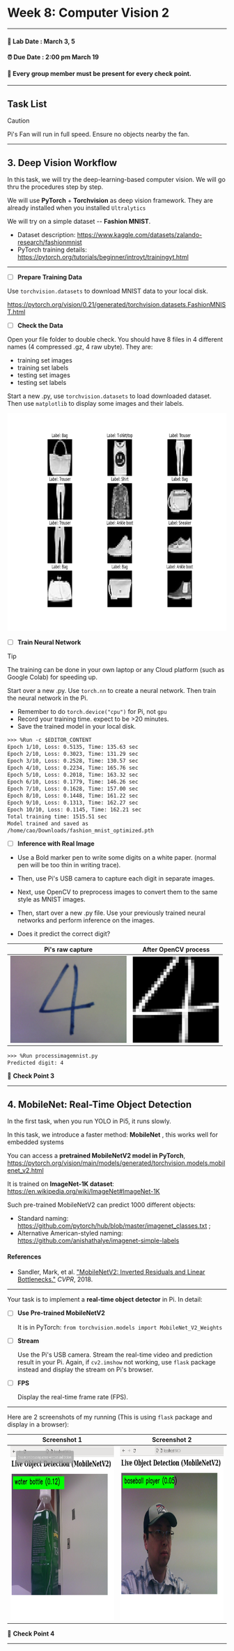 # Week 8: Computer Vision 2

---------------
#### :dizzy: **Lab Date :** March 3, 5
#### :alarm_clock: **Due Date :** 2:00 pm March 19   
#### :pencil: Every group member must be present for every check point.
-------------------

## Task List
> [!CAUTION]
> Pi's Fan will run in full speed. Ensure no objects nearby the fan.

------------------
## 3. Deep Vision Workflow

In this task, we will try the deep-learning-based computer vision. We will go thru the procedures step by step.

We will use **PyTorch** + **Torchvision** as deep vision framework. They are already installed when you installed ```Ultralytics``` 

We will try on a simple dataset -- **Fashion MNIST**.

* Dataset description: https://www.kaggle.com/datasets/zalando-research/fashionmnist
* PyTorch training details: https://pytorch.org/tutorials/beginner/introyt/trainingyt.html

----------------------

- [ ] **Prepare Training Data**

Use ```torchvision.datasets``` to download MNIST data to your local disk.

https://pytorch.org/vision/0.21/generated/torchvision.datasets.FashionMNIST.html

- [ ] **Check the Data**

Open your file folder to double check. You should have 8 files in 4 different names (4 compressed .gz, 4 raw ubyte). They are:
* training set images
* training set labels
* testing set images
* testing set labels

Start a new .py, use ```torchvision.datasets``` to load downloaded dataset. Then use ```matplotlib``` to display some images and their labels.

<img src="Pic/Figure_1.png" height="500"> 

- [ ] **Train Neural Network**
> [!TIP]
> The training can be done in your own laptop or any Cloud platform (such as Google Colab) for speeding up.
> 
Start over a new .py. Use ```torch.nn``` to create a neural network. Then train the neural network in the Pi.

* Remember to do ```torch.device("cpu")``` for Pi, not ```gpu```
* Record your training time. expect to be >20 minutes.
* Save the trained model in your local disk.

```shell
>>> %Run -c $EDITOR_CONTENT
Epoch 1/10, Loss: 0.5135, Time: 135.63 sec
Epoch 2/10, Loss: 0.3023, Time: 131.29 sec
Epoch 3/10, Loss: 0.2528, Time: 130.57 sec
Epoch 4/10, Loss: 0.2234, Time: 165.76 sec
Epoch 5/10, Loss: 0.2018, Time: 163.32 sec
Epoch 6/10, Loss: 0.1779, Time: 146.26 sec
Epoch 7/10, Loss: 0.1628, Time: 157.00 sec
Epoch 8/10, Loss: 0.1448, Time: 161.22 sec
Epoch 9/10, Loss: 0.1313, Time: 162.27 sec
Epoch 10/10, Loss: 0.1145, Time: 162.21 sec
Total training time: 1515.51 sec
Model trained and saved as /home/cao/Downloads/fashion_mnist_optimized.pth
```

- [ ] **Inference with Real Image**

* Use a Bold marker pen to write some digits on a white paper. (normal pen will be too thin in writing trace).

* Then, use Pi's USB camera to capture each digit in separate images. 

* Next, use OpenCV to preprocess images to convert them to the same style as MNIST images.

* Then, start over a new .py file. Use your previously trained neural networks and perform inference on the images.

* Does it predict the correct digit?

| **Pi's raw capture** |**After OpenCV process** |
|---------|---------|
| <img src="Pic/captured_digit.jpg" height="200"> | <img src="Pic/opencv_digit.png" height="200"> |

```shell
>>> %Run processimagemnist.py
Predicted digit: 4
```

🎉 **Check Point 3**

------------------
## 4. MobileNet: Real-Time Object Detection

In the first task, when you run YOLO in Pi5, it runs slowly.

In this task, we introduce a faster method: **MobileNet** , this works well for embedded systems

You can access a **pretrained MobileNetV2 model in PyTorch**, https://pytorch.org/vision/main/models/generated/torchvision.models.mobilenet_v2.html

It is trained on **ImageNet-1K dataset**: https://en.wikipedia.org/wiki/ImageNet#ImageNet-1K 

Such pre-trained MobileNetV2 can predict 1000 different objects: 

* Standard naming: https://github.com/pytorch/hub/blob/master/imagenet_classes.txt ; 
* Alternative American-styled naming: https://github.com/anishathalye/imagenet-simple-labels 

#### References

- Sandler, Mark, et al. ["MobileNetV2: Inverted Residuals and Linear Bottlenecks."](https://arxiv.org/abs/1801.04381) *CVPR*, 2018.

-----------------------

Your task is to implement a **real-time object detector** in Pi. In detail:

- [ ] **Use Pre-trained MobileNetV2**

  It is in PyTorch: ```from torchvision.models import MobileNet_V2_Weights```

- [ ] **Stream**

  Use the Pi's USB camera. Stream the real-time video and prediction result in your Pi. Again, if ```cv2.imshow``` not working, use ```flask``` package instead and display the stream on Pi's browser.

- [ ] **FPS**

  Display the real-time frame rate (FPS).

----------
Here are 2 screenshots of my running (This is using ```flask``` package and display in a browser):

| **Screenshot 1** |**Screenshot 2** |
|---------|---------|
| <img src="Pic/bottlepic.png" height="400"> | <img src="Pic/playerpic.png" height="400"> |

🎉 **Check Point 4**


---
